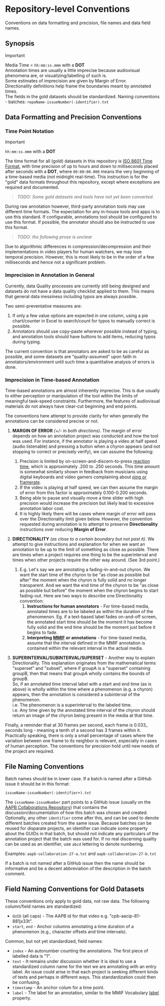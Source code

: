 # Repository-level Conventions

Conventions on data formatting and precision, file names and data field names.


## Synopsis

> [!IMPORTANT]
> Media Time = `hh:mm:ss.mmm` with a **DOT**  
> Annotation times are usually a little imprecise because audiovisual phenomena are, or visualizing/labelling of such is.  
> Some estimates of imprecision are given by Margin of Error.  
> Directionality definitions help frame the boundaries meant by annotated times.  
> The fields in the gold datasets should be standardized.
> Naming conventions - batches: `repoName-issueNumber(-identifier).txt`


## Data Formatting and Precision Conventions

### Time Point Notation

> [!IMPORTANT]
> `hh:mm:ss.mmm` with a **DOT**  

The time format for all (gold) datasets in this repository is [ISO 8601 Time Format](https://en.wikipedia.org/wiki/ISO_8601#Times), with time precision of up to hours and down to milliseconds placed after seconds with a **DOT**, where `00:00:00.000` means the very beginning of a time-based media (not midnight real-time). This instruction is for the "gold" data formats throughout this repository, except where exceptions are required and documented.

> _TODO: Some gold datasets and tools have not yet been converted._

During raw annotation however, third-party annotation tools may use different time formats. The expectation for any in-house tools and apps is to use this standard. If configurable, annotations tool should be configured to use this format. If possible, the annotator should also be instructed to use this format.

> _TODO: the following prose is unclear_

Due to algorithmic differences in compression/decompression and their implementations in video players for human watchers, we may lose temporal precision. However, this is most likely to be in the order of a few milliseconds and hence not a significant problem.

<!--
For MPEG-based video files, frame numbers are converted to milliseconds with loss of precision past 3-digits. 
However, due to exact time -> still-image-fetching being dependent on the video compression/codec/player, there is no expected need for precision past 3-digits. 
It is assumed that different video players will regenerate images on screen slightly differently based on the decompression algorithms. 
To that end, it is unlikely that even given a specific time moment that a person in one place would be able to extract exactly the same pixels 
in a frame as another person doing it somewhere else.  
The other reason frames was not chosen to divide seconds is that the collection also contains radio assets with audio only. Audio does not have frames.  
-->


### Imprecision in Annotation in General

Currently, data Quality processes are currently still being designed and datasets do not have a data quality checklist applied to them. This means that general data messiness including typos are always possible.
 
Two semi-preventative measures are: 

1. If only a few value options are expected in one column, using a pie chart/counter in Excel to search/count for typos to manually correct is possible. 
2. Annotators should use copy-paste wherever possible instead of typing, and annotation tools should have buttons to add items, reducing typos during typing.  

The current convention is that annotators are asked to be as careful as possible, and some datasets are "quality-assumed" upon faith in annotators/environment until such time a quantitative analysis of errors is done.


### Imprecision in Time-based Annotation

Time-based annotations are almost inherently imprecise. This is due usually to either perception or manipulation of the tool within the limits of meaningful task-speed constraints. Furthermore, the features of audiovisual materials do not always have clear-cut beginning and end points.    

The conventions here attempt to provide clarity for when generally the annotations can be considered precise or not. 

1. **MARGIN OF ERROR** _(+/- in both directions)_. The margin of error depends on how an annotation project was conducted and how the tool was used. For instance, if the annotator is playing a video at half speed (audio listenable) and pressing a button when a chyron appears (and not stopping to correct or precisely verify), we can assume the following:

   1. Precision is limited by on-screen-and-discern-to-press [reaction time](https://www.reddit.com/r/truegaming/comments/hu0p3a/comment/fylge12/?utm_source=reddit&utm_medium=web2x&context=3),
which is approximately .200 to .250 seconds. This time amount is somewhat similarly shown in feedback from musicians using digital keyboards and video gamers complaining about [ping or framerate](https://www.pcgamer.com/how-many-frames-per-second-can-the-human-eye-really-see/).
   2. If the video is playing at half speed, we can then assume the margin of error from this factor is approximately 0.100-0.200 seconds. 
   3. Being able to pause and visually move a time slider with high precision would increase the precision but likely lead to excessive annotation labor cost. 
   4. It is highly likely there will be cases where margin of error will pass over the Directionality limit given below. 
However, the convention requested during annotation is to attempt to preserve **Directionality** instructions over reducing **Margin of Error**.   
  
2. **DIRECTIONALITY** _(as close to a certain boundary but not past it)_. We attempt to give instructions and explanation for when we want an annotation to be up to the limit of something as close as possible. There are times when a project requires one thing to be the superinterval and times when other projects require the other way around. (See 3rd point.)

   1. E.g. Let's say we are annotating a fading-in-and-out chyron. 
   We want the start time of the chyron to be "as close as possible but after" the moment when the chyron is fully solid and no longer transparent.
   And we want the end time of the chyron to be "as close as possible but before" the moment when the chyron begins to start fading-out. 
   Here are two ways to describe one Directionality convention: 
      1. **Instructions for human annotators** - For time-based media, annotated times are to be labeled as within the duration of the phenomenon.
   Eg. if a text-based label fades on-and-off screen, 
   the annotated start time should be the moment it has become fully solid and the end time should be the moment just before it begins to fade.  
      2. **Interpreting [MMIF](https://github.com/clamsproject/mmif) or annotations** - For time-based media, assume that the interval defined in the MMIF annotation is contained within the relevant interval in the actual media.  

3. **SUPERINTERVAL/SUBINTERVAL/SUPERSET** - Another way to explain Directionality. This explanation originates from the mathematical terms "superset" and "subset", where if groupA is a "superset" containing groupB, then that means that groupA wholly contains the bounds of groupB.  
So, if an annotated time interval label with a start and end time (as is above) is wholly within the time where a phenomenon (e.g. a chyron) appears, then the annotation is considered a subinterval of the phenomenon.  
i.e. The phenomenon is a superinterval to the labeled time.  
i.e. Any time given by the annotated time interval of the chyron should return an image of the chyron being present in the media at that time.   

Finally, a reminder that at 30 frames per second, each frame is 0.033_ seconds long - meaning a tenth of a second has 3 frames within it. Practically speaking, there is only a small percentage of cases where the variation between one frame to its neighbor is relevant, especially in cases of human perception. The conventions for precision hold until new needs of the project are required. 


## File Naming Conventions

Batch names should be in lower case. If a batch is named after a GitHub issue it should be in this format:

```
issueName-issueNumber(-identifier+).txt
```

The `issueName-issueNumber` part points to a GitHub issue (usually on the [AAPB Collaborations Repository](https://github.com/clamsproject/aapb-collaboration)) that contains the discussion/documentation of how this batch was chosen and created. Optionally, any other `identifier` come after this, and can be used to denote different batches created from the same issue. Because batches can be reused for disparate projects, an identifier can indicate some property about the GUIDs in that batch, but should not indicate any particulars of the annotation project that the batch was used for. If no real discerning quality can be used as an identifier, use `abcd` lettering to denote numbering.

Examples: `aapb-collaboration-27-a.txt` and `aapb-collaboration-27-b.txt`

If a batch is not named after a GitHub issue then the name should be informative and be a decent abbreviation of the description in the batch comment.


## Field Naming Conventions for Gold Datasets

These conventions only apply to gold data, not raw data. The following column/field names are standardized:

* `GUID` (all caps) - The AAPB id for that video e.g. "cpb-aacip-81-881jx33t". 
* `start`, `end` - Anchor columns annotating a time duration of a phenomenon (e.g., character offsets and time intervals).

Common, but not yet standardized, field names:

* `index` - An autonumber counting the annotations. The first piece of labelled data is "1".
* `text` - It remains under discussion whether it is ideal to use a standardized column name for the text we are annotating with an entry label. An issue could arise in that each project is seeking different kinds of texts and perhaps in different ways. This standardization could then be confusing.
* `timestamp` - An anchor colum for a time point.
* `label` - The label for an annotation, similar to the MMIF Vocabulary [label](https://mmif.clams.ai/vocabulary/Annotation/v5/) property.
